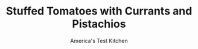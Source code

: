 ---
layout: ../../layouts/MarkdownPostLayout.astro
title: Stuffed Tomatoes with Currants and Pistachios
author: America's Test Kitchen
pubDate: 2023-03-15
description: "Stuffed tomatoes always sound fantastic, but too often you end up with tasteless tomatoes and a lackluster stuffing that falls out in a clump."
image_url: https://res.cloudinary.com/hksqkdlah/image/upload/ar_1:1,c_fill,dpr_2.0,f_auto,fl_lossy.progressive.strip_profile,g_faces:auto,q_auto:low,w_344/20974_sfs-stuffedtomatoes-35
tags: ["Side Dishes","Vegetables"]
calories: 2080
protein: 10
carbohydrates: 42
fats: 
fiber: 6
ingredients: ["6 , large vine-ripened tomatoes (8 to 10 ounces each)","1 tablespoon, sugar",", Kosher salt and pepper","4 1/2 tablespoons, extra-virgin olive oil","1/4 cup, panko bread crumbs","3 ounces, feta cheese, crumbled (3/4 cup)","1 , onion, halved and sliced thin","2 , garlic cloves, minced","1/8 teaspoon, red pepper flakes","8 ounces (8 cups), baby spinach, chopped coarse","1 cup, couscous","1/2 teaspoon, grated lemon zest","2 tablespoons, currants","2 tablespoons chopped shelled, pistachios","1 tablespoon, red wine vinegar"]
serves: 6
time: "1¼ hours, plus 30 minutes draining"
instructions: ["Adjust oven rack to middle position and heat oven to 375 degrees. Cut top 1/2 inch off stem end of tomatoes and set aside. Using melon baller, scoop out tomato pulp and transfer to fine-mesh strainer set over bowl. Press on pulp with wooden spoon to extract juice; set aside juice and discard pulp. (You should have about 2/3 cup tomato juice; if not, add water as needed to equal 2/3 cup.)","Combine sugar and 1 tablespoon salt in bowl. Sprinkle each tomato cavity with 1 teaspoon sugar mixture, then turn tomatoes upside down on plate to drain for 30 minutes.","Combine 1 1/2 teaspoons oil and panko in 10-inch skillet and toast over medium-high heat, stirring frequently, until golden brown, about 3 minutes. Transfer to bowl and let cool for 10 minutes. Stir in 1/4 cup feta.","Heat 2 tablespoons oil in now-empty skillet over medium heat until shimmering. Add onion and 1/2 teaspoon salt and cook until softened, 5 to 7 minutes. Stir in garlic and pepper flakes and cook until fragrant, about 30 seconds. Add spinach, 1 handful at a time, and cook until wilted, about 3 minutes. Stir in couscous, lemon zest, and reserved tomato juice. Cover, remove from heat, and let sit until couscous has absorbed liquid, about 7 minutes. Transfer couscous mixture to bowl and stir in currants, pistachios, and remaining 1/2 cup feta. Season with salt and pepper to taste.","Coat bottom of 13 by 9-inch baking dish with remaining 2 tablespoons oil. Blot tomato cavities dry with paper towels and season with salt and pepper. Pack each tomato with couscous mixture, about 1/2 cup per tomato, mounding excess. Top stuffed tomatoes with 1 heaping tablespoon panko mixture. Place tomatoes in prepared dish. Season reserved tops with salt and pepper and place in empty spaces in dish.","Bake, uncovered, until tomatoes have softened but still hold their shape, about 20 minutes. Using slotted spatula, transfer to serving platter. Whisk vinegar into oil remaining in dish, then drizzle over tomatoes. Place tops on tomatoes and serve."]
nutrition: ["909 mg Potassium","209 mg Phosphorus","180 mg Calcium","2 mg Iron","79 mg Magnesium","874 mg Sodium","1 mg Zinc","16 g Fat","2 mg Niacin (B3)","8 g Monounsaturated","1 g Polyunsaturated","44 mg Vitamin C","16 mg Cholesterol","4 g Saturated","6 g Fiber","123 µg Folate (food)","11 g Sugars","209 µg Vitamin K","280 g Water","42 g Carbs","123 µg Folate equivalent (total)","10 g Protein","3 mg Vitamin E","299 µg Vitamin A","346 kcal Energy","2 g Sugars, added","2080 calories"]
notes: "Look for large tomatoes, about 3 inches in diameter."
---